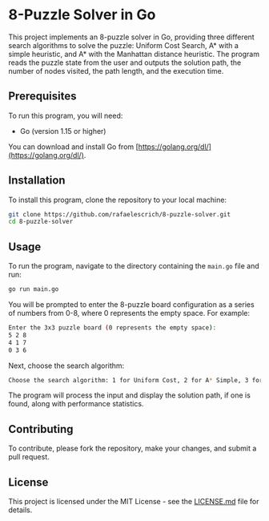 # 8-Puzzle Solver in Go

This project implements an 8-puzzle solver in Go, providing three different search algorithms to solve the puzzle: Uniform Cost Search, A* with a simple heuristic, and A* with the Manhattan distance heuristic. The program reads the puzzle state from the user and outputs the solution path, the number of nodes visited, the path length, and the execution time.

## Prerequisites

To run this program, you will need:

- Go (version 1.15 or higher)

You can download and install Go from [https://golang.org/dl/](https://golang.org/dl/).

## Installation

To install this program, clone the repository to your local machine:

```bash
git clone https://github.com/rafaelescrich/8-puzzle-solver.git
cd 8-puzzle-solver
```

## Usage

To run the program, navigate to the directory containing the `main.go` file and run:

```bash
go run main.go
```

You will be prompted to enter the 8-puzzle board configuration as a series of numbers from 0-8, where 0 represents the empty space. For example:

```bash
Enter the 3x3 puzzle board (0 represents the empty space):
5 2 8
4 1 7
0 3 6
```

Next, choose the search algorithm:

```bash
Choose the search algorithm: 1 for Uniform Cost, 2 for A* Simple, 3 for A* Precise
```

The program will process the input and display the solution path, if one is found, along with performance statistics.

## Contributing

To contribute, please fork the repository, make your changes, and submit a pull request.

## License

This project is licensed under the MIT License - see the [LICENSE.md](LICENSE.md)  file for details.
